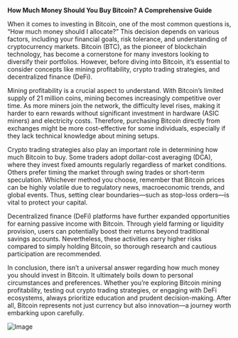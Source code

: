 **How Much Money Should You Buy Bitcoin? A Comprehensive Guide**

When it comes to investing in Bitcoin, one of the most common questions is, “How much money should I allocate?” This decision depends on various factors, including your financial goals, risk tolerance, and understanding of cryptocurrency markets. Bitcoin (BTC), as the pioneer of blockchain technology, has become a cornerstone for many investors looking to diversify their portfolios. However, before diving into Bitcoin, it’s essential to consider concepts like mining profitability, crypto trading strategies, and decentralized finance (DeFi).

Mining profitability is a crucial aspect to understand. With Bitcoin’s limited supply of 21 million coins, mining becomes increasingly competitive over time. As more miners join the network, the difficulty level rises, making it harder to earn rewards without significant investment in hardware (ASIC miners) and electricity costs. Therefore, purchasing Bitcoin directly from exchanges might be more cost-effective for some individuals, especially if they lack technical knowledge about mining setups.

Crypto trading strategies also play an important role in determining how much Bitcoin to buy. Some traders adopt dollar-cost averaging (DCA), where they invest fixed amounts regularly regardless of market conditions. Others prefer timing the market through swing trades or short-term speculation. Whichever method you choose, remember that Bitcoin prices can be highly volatile due to regulatory news, macroeconomic trends, and global events. Thus, setting clear boundaries—such as stop-loss orders—is vital to protect your capital.

Decentralized finance (DeFi) platforms have further expanded opportunities for earning passive income with Bitcoin. Through yield farming or liquidity provision, users can potentially boost their returns beyond traditional savings accounts. Nevertheless, these activities carry higher risks compared to simply holding Bitcoin, so thorough research and cautious participation are recommended.

In conclusion, there isn’t a universal answer regarding how much money you should invest in Bitcoin. It ultimately boils down to personal circumstances and preferences. Whether you’re exploring Bitcoin mining profitability, testing out crypto trading strategies, or engaging with DeFi ecosystems, always prioritize education and prudent decision-making. After all, Bitcoin represents not just currency but also innovation—a journey worth embarking upon carefully. 

![Image](https://github.com/user-attachments/assets/3be06921-4469-491d-bd37-5f14c53422b7)